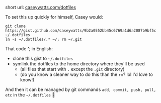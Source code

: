 short url: [caseywatts.com/dotfiles](caseywatts.com/dotfiles)

To set this up quickly for himself, Casey would:

```
git clone https://gist.github.com/caseywatts/9b2a0552bb45c6769a1d6a2087b9bf5c ~/.dotfiles
ln -s ~/.dotfiles/.* ~/; rm ~/.git 
```

That code ^, in English:
- clone this gist to `~/.dotfiles`
- symlink the dotfiles to the home directory where they'll be used
  - (all files that start with `.` except the `.git` directory)
  - (do you know a cleaner way to do this than the `rm`? lol I'd love to know!)


And then it can be managed by git commands `add, commit, push, pull, etc` in the `~/.dotfiles` 🎉